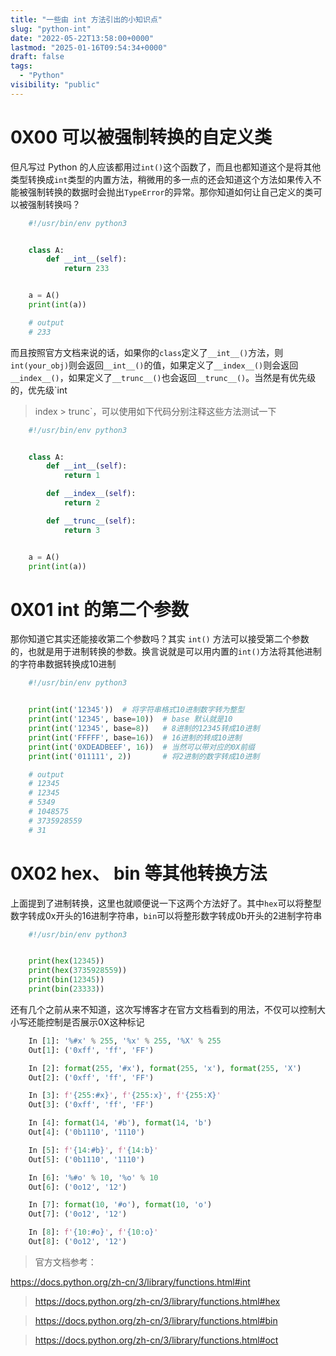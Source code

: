 ```yaml
---
title: "一些由 int 方法引出的小知识点"
slug: "python-int"
date: "2022-05-22T13:58:00+0000"
lastmod: "2025-01-16T09:54:34+0000"
draft: false
tags:
  - "Python"
visibility: "public"
---
```

# 0X00 可以被强制转换的自定义类

但凡写过 Python
的人应该都用过`int()`这个函数了，而且也都知道这个是将其他类型转换成`int`类型的内置方法，稍微用的多一点的还会知道这个方法如果传入不能被强制转换的数据时会抛出`TypeError`的异常。那你知道如何让自己定义的类可以被强制转换吗？

```python
    #!/usr/bin/env python3


    class A:
        def __int__(self):
            return 233


    a = A()
    print(int(a))

    # output
    # 233
```

而且按照官方文档来说的话，如果你的`class`定义了`__int__()`方法，则`int(your_obj)`则会返回`__int__()`的值，如果定义了`__index__()`则会返回`__index__()`，如果定义了`__trunc__()`也会返回`__trunc__()`。当然是有优先级的，优先级`int

> index > trunc`，可以使用如下代码分别注释这些方法测试一下

```python
    #!/usr/bin/env python3


    class A:
        def __int__(self):
            return 1

        def __index__(self):
            return 2

        def __trunc__(self):
            return 3


    a = A()
    print(int(a))
```

# 0X01 int 的第二个参数

那你知道它其实还能接收第二个参数吗？其实 `int()`
方法可以接受第二个参数的，也就是用于进制转换的参数。换言说就是可以用内置的`int()`方法将其他进制的字符串数据转换成10进制

```python
    #!/usr/bin/env python3


    print(int('12345'))  # 将字符串格式10进制数字转为整型
    print(int('12345', base=10))  # base 默认就是10
    print(int('12345', base=8))   # 8进制的12345转成10进制
    print(int('FFFFF', base=16))  # 16进制的转成10进制
    print(int('0XDEADBEEF', 16))  # 当然可以带对应的0X前缀
    print(int('011111', 2))       # 将2进制的数字转成10进制

    # output
    # 12345
    # 12345
    # 5349
    # 1048575
    # 3735928559
    # 31
```

# 0X02 hex、 bin 等其他转换方法

上面提到了进制转换，这里也就顺便说一下这两个方法好了。其中`hex`可以将整型数字转成0x开头的16进制字符串，`bin`可以将整形数字转成0b开头的2进制字符串

```python
    #!/usr/bin/env python3


    print(hex(12345))
    print(hex(3735928559))
    print(bin(12345))
    print(bin(23333))
```

还有几个之前从来不知道，这次写博客才在官方文档看到的用法，不仅可以控制大小写还能控制是否展示0X这种标记

```python
    In [1]: '%#x' % 255, '%x' % 255, '%X' % 255
    Out[1]: ('0xff', 'ff', 'FF')

    In [2]: format(255, '#x'), format(255, 'x'), format(255, 'X')
    Out[2]: ('0xff', 'ff', 'FF')

    In [3]: f'{255:#x}', f'{255:x}', f'{255:X}'
    Out[3]: ('0xff', 'ff', 'FF')

    In [4]: format(14, '#b'), format(14, 'b')
    Out[4]: ('0b1110', '1110')

    In [5]: f'{14:#b}', f'{14:b}'
    Out[5]: ('0b1110', '1110')

    In [6]: '%#o' % 10, '%o' % 10
    Out[6]: ('0o12', '12')

    In [7]: format(10, '#o'), format(10, 'o')
    Out[7]: ('0o12', '12')

    In [8]: f'{10:#o}', f'{10:o}'
    Out[8]: ('0o12', '12')
```

> 官方文档参考：

<https://docs.python.org/zh-cn/3/library/functions.html#int>

> <https://docs.python.org/zh-cn/3/library/functions.html#hex>

> <https://docs.python.org/zh-cn/3/library/functions.html#bin>

> <https://docs.python.org/zh-cn/3/library/functions.html#oct>
